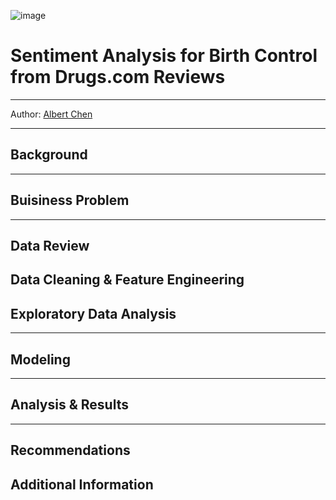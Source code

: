 ![image](https://github.com/albertcchen/dsc-phase-5-capstone/blob/main/images/birth-control-pills-1296-728-feature-thumb-732x549.jpg.webp)

# Sentiment Analysis for Birth Control from Drugs.com Reviews

---

Author: [Albert Chen](https://github.com/albertcchen)

---

## Background

---

## Buisiness Problem

---

## Data Review

## Data Cleaning & Feature Engineering

## Exploratory Data Analysis

---

## Modeling

---

## Analysis & Results

---

## Recommendations

## Additional Information